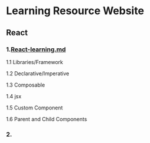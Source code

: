 # Learning Resource Website
 ## React

### 1.[React-learning.md](react-learning-docs/React-learning.md)
 1.1 Libraries/Framework

 1.2 Declarative/Imperative

 1.3 Composable

 1.4 jsx

 1.5 Custom Component

 1.6 Parent and Child Components

 ### 2.


  